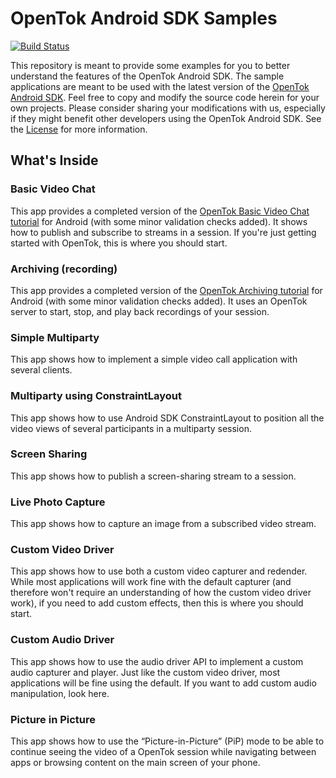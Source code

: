 # OpenTok Android SDK Samples
[![Build Status](https://travis-ci.org/opentok/opentok-android-sdk-samples.svg?branch=master)](https://travis-ci.org/opentok/opentok-android-sdk-samples)


This repository is meant to provide some examples for you to better understand the features of the OpenTok Android SDK. The sample applications are meant to be used with the latest version of the [OpenTok Android SDK](https://tokbox.com/developer/sdks/android/). Feel free to copy and modify the source code herein for your own projects. Please consider sharing your modifications with us, especially if they might benefit other developers using the OpenTok Android SDK. See the [License](LICENSE) for more information.

## What's Inside

### Basic Video Chat

This app provides a completed version of the [OpenTok Basic Video Chat tutorial](https://tokbox.com/developer/tutorials/android/basic-video-chat/) for Android (with some minor validation checks added). It shows how to publish and subscribe to streams in a session. If you're just getting started with OpenTok, this is where you should start.

### Archiving (recording)

This app provides a completed version of the [OpenTok Archiving tutorial](https://tokbox.com/developer/tutorials/android/archiving/) for Android (with some minor validation checks added). It uses an OpenTok server to start, stop, and play back recordings of your session. 

### Simple Multiparty

This app shows how to implement a simple video call application with several clients.

### Multiparty using ConstraintLayout

This app shows how to use Android SDK ConstraintLayout to position all the video views of several participants in a multiparty session.

### Screen Sharing

This app shows how to publish a screen-sharing stream to a session.

### Live Photo Capture

This app shows how to capture an image from a subscribed video stream.

### Custom Video Driver

This app shows how to use both a custom video capturer and redender. While most applications will work fine with the default capturer (and therefore won't require an understanding of how the custom video driver work), if you need to add custom effects, then this is where you should start.

### Custom Audio Driver

This app shows how to use the audio driver API to implement a custom audio capturer and player. Just like the custom video driver, most applications will be fine using the default. If you want to add custom audio manipulation, look here.

### Picture in Picture

This app shows how to use the “Picture-in-Picture” (PiP) mode to be able to continue seeing the video of a OpenTok session while navigating between apps or browsing content on the main screen of your phone.

